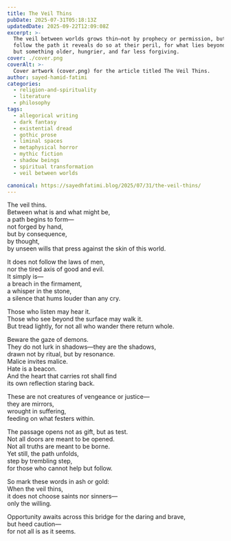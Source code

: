 ```yaml
---
title: The Veil Thins
pubDate: 2025-07-31T05:18:13Z
updatedDate: 2025-09-22T12:09:08Z
excerpt: >-
  The veil between worlds grows thin—not by prophecy or permission, but by consequence. Those who
  follow the path it reveals do so at their peril, for what lies beyond is neither good nor evil,
  but something older, hungrier, and far less forgiving.
cover: ./cover.png
coverAlt: >-
  Cover artwork (cover.png) for the article titled The Veil Thins.
author: sayed-hamid-fatimi
categories:
  - religion-and-spirituality
  - literature
  - philosophy
tags:
  - allegorical writing
  - dark fantasy
  - existential dread
  - gothic prose
  - liminal spaces
  - metaphysical horror
  - mythic fiction
  - shadow beings
  - spiritual transformation
  - veil between worlds

canonical: https://sayedhfatimi.blog/2025/07/31/the-veil-thins/
---
```


The veil thins.  
Between what is and what might be,  
a path begins to form—  
not forged by hand,  
but by consequence,  
by thought,  
by unseen wills that press against the skin of this world.

It does not follow the laws of men,  
nor the tired axis of good and evil.  
It simply is—  
a breach in the firmament,  
a whisper in the stone,  
a silence that hums louder than any cry.

Those who listen may hear it.  
Those who see beyond the surface may walk it.  
But tread lightly, for not all who wander there return whole.

Beware the gaze of demons.  
They do not lurk in shadows—they are the shadows,  
drawn not by ritual, but by resonance.  
Malice invites malice.  
Hate is a beacon.  
And the heart that carries rot shall find  
its own reflection staring back.

These are not creatures of vengeance or justice—  
they are mirrors,  
wrought in suffering,  
feeding on what festers within.

The passage opens not as gift, but as test.  
Not all doors are meant to be opened.  
Not all truths are meant to be borne.  
Yet still, the path unfolds,  
step by trembling step,  
for those who cannot help but follow.

So mark these words in ash or gold:  
When the veil thins,  
it does not choose saints nor sinners—  
only the willing.

Opportunity awaits across this bridge for the daring and brave,  
but heed caution—  
for not all is as it seems.
